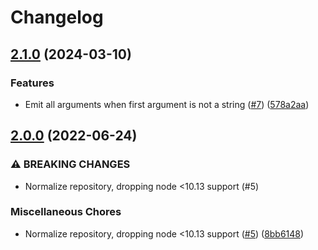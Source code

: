 # Changelog

## [2.1.0](https://www.github.com/gulpjs/glogg/compare/v2.0.0...v2.1.0) (2024-03-10)


### Features

* Emit all arguments when first argument is not a string ([#7](https://www.github.com/gulpjs/glogg/issues/7)) ([578a2aa](https://www.github.com/gulpjs/glogg/commit/578a2aaf1138e54f6e6e555bfbe555dd3f82fd35))

## [2.0.0](https://www.github.com/gulpjs/glogg/compare/v1.0.2...v2.0.0) (2022-06-24)


### ⚠ BREAKING CHANGES

* Normalize repository, dropping node <10.13 support (#5)

### Miscellaneous Chores

* Normalize repository, dropping node <10.13 support ([#5](https://www.github.com/gulpjs/glogg/issues/5)) ([8bb6148](https://www.github.com/gulpjs/glogg/commit/8bb6148c061e0f11ea9330924e954c39af7f02b6))
